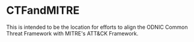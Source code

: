 # CTFandMITRE
This is intended to be the location for efforts to align the ODNIC Common Threat Framework with MITRE's ATT&amp;CK Framework.

